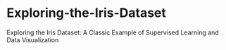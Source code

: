 # Exploring-the-Iris-Dataset
Exploring the Iris Dataset: A Classic Example of Supervised Learning and Data Visualization
